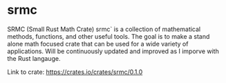 # srmc
SRMC (Small Rust Math Crate)
srmc` is a collection of mathematical methods, functions, and other useful tools. 
The goal is to make a stand alone math focused crate that can be used for a wide variety of applications.
Will be continuously updated and improved as I imporve with the Rust langauge.

Link to crate: https://crates.io/crates/srmc/0.1.0
